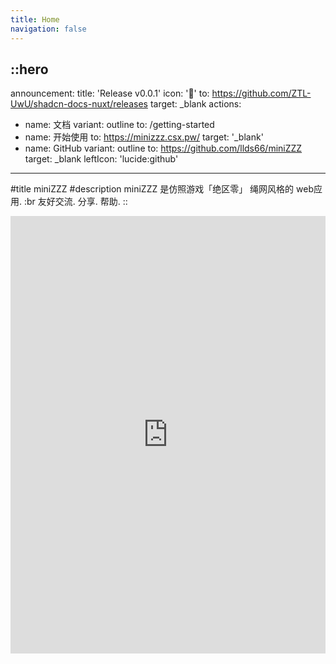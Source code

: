 ```yaml
---
title: Home
navigation: false
---
```


::hero
---
announcement:
  title: 'Release v0.0.1'
  icon: '🎉'
  to: https://github.com/ZTL-UwU/shadcn-docs-nuxt/releases
  target: _blank
actions:
  - name: 文档
    variant: outline
    to: /getting-started
  - name: 开始使用
    to: https://minizzz.csx.pw/
    target: '_blank'
  - name: GitHub
    variant: outline
    to: https://github.com/llds66/miniZZZ
    target: _blank
    leftIcon: 'lucide:github'
---

#title
miniZZZ
#description
miniZZZ 是仿照游戏「绝区零」 绳网风格的 web应用. 
:br 友好交流. 分享. 帮助.
::

<div class="border rounded-lg shadow-md">
  <iframe src="https://minizzz.csx.pw/" height="700" width="100%" class="rounded-lg" scrolling="no" frameborder="0">
</div>
